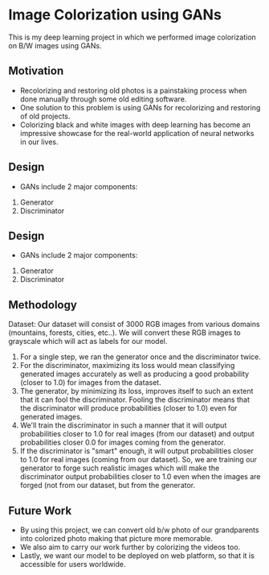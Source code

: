 # Image Colorization using GANs

This is my deep learning project in which we performed image colorization on B/W images using GANs.



## Motivation
- Recolorizing and restoring old photos is a painstaking process when done manually through some old editing software.
- One solution to this problem is using GANs for recolorizing and restoring of old projects.
- Colorizing black and white images with deep learning has become an impressive showcase for the real-world application of neural networks in our lives.
## Design
- GANs include 2 major components:
1. Generator
2. Discriminator
## Design
- GANs include 2 major components:
1. Generator
2. Discriminator
## Methodology
Dataset: Our dataset will consist of 3000 RGB images from various domains (mountains, forests, cities, etc..). We will convert these RGB images to grayscale which will act as labels for our model.

1. For a single step, we ran the generator once and the discriminator twice.
2. For the discriminator, maximizing its loss would mean classifying generated images accurately as well as producing a good probability (closer to 1.0) for images from the dataset.
3. The generator, by minimizing its loss, improves itself to such an extent that it can fool the discriminator. Fooling the discriminator means that the discriminator will produce probabilities (closer to 1.0) even for generated images.
4. We'll train the discriminator in such a manner that it will output probabilities closer to 1.0 for real images (from our dataset) and output probabilities closer 0.0 for images coming from the generator.
5. If the discriminator is "smart" enough, it will output probabilities closer to 1.0 for real images (coming from our dataset). So, we are training our generator to forge such realistic images which will make the discriminator output probabilities closer to 1.0 even when the images are forged (not from our dataset, but from the generator.
## Future Work
- By using this project, we can convert old b/w photo of our grandparents into colorized photo making that picture more memorable.
- We also aim to carry our work further by colorizing the videos too.
- Lastly, we want our model to be deployed on web platform, so that it is accessible for users worldwide.
